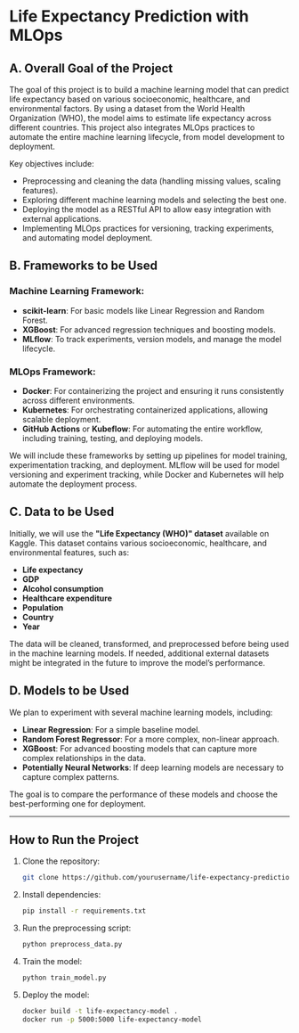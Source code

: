 # Life Expectancy Prediction with MLOps

## A. Overall Goal of the Project

The goal of this project is to build a machine learning model that can predict life expectancy based on various socioeconomic, healthcare, and environmental factors. By using a dataset from the World Health Organization (WHO), the model aims to estimate life expectancy across different countries. This project also integrates MLOps practices to automate the entire machine learning lifecycle, from model development to deployment.

Key objectives include:
- Preprocessing and cleaning the data (handling missing values, scaling features).
- Exploring different machine learning models and selecting the best one.
- Deploying the model as a RESTful API to allow easy integration with external applications.
- Implementing MLOps practices for versioning, tracking experiments, and automating model deployment.

## B. Frameworks to be Used

### Machine Learning Framework:
- **scikit-learn**: For basic models like Linear Regression and Random Forest.
- **XGBoost**: For advanced regression techniques and boosting models.
- **MLflow**: To track experiments, version models, and manage the model lifecycle.

### MLOps Framework:
- **Docker**: For containerizing the project and ensuring it runs consistently across different environments.
- **Kubernetes**: For orchestrating containerized applications, allowing scalable deployment.
- **GitHub Actions** or **Kubeflow**: For automating the entire workflow, including training, testing, and deploying models.

We will include these frameworks by setting up pipelines for model training, experimentation tracking, and deployment. MLflow will be used for model versioning and experiment tracking, while Docker and Kubernetes will help automate the deployment process.

## C. Data to be Used

Initially, we will use the **"Life Expectancy (WHO)" dataset** available on Kaggle. This dataset contains various socioeconomic, healthcare, and environmental features, such as:
- **Life expectancy**
- **GDP**
- **Alcohol consumption**
- **Healthcare expenditure**
- **Population**
- **Country**
- **Year**

The data will be cleaned, transformed, and preprocessed before being used in the machine learning models. If needed, additional external datasets might be integrated in the future to improve the model’s performance.

## D. Models to be Used

We plan to experiment with several machine learning models, including:
- **Linear Regression**: For a simple baseline model.
- **Random Forest Regressor**: For a more complex, non-linear approach.
- **XGBoost**: For advanced boosting models that can capture more complex relationships in the data.
- **Potentially Neural Networks**: If deep learning models are necessary to capture complex patterns.

The goal is to compare the performance of these models and choose the best-performing one for deployment.

---

## How to Run the Project

1. Clone the repository:
   ```bash
   git clone https://github.com/yourusername/life-expectancy-prediction.git

2. Install dependencies:
   ```bash
   pip install -r requirements.txt

3. Run the preprocessing script:
   ```bash
   python preprocess_data.py

4. Train the model:
   ```bash
   python train_model.py

5. Deploy the model:
   ```bash
   docker build -t life-expectancy-model .
   docker run -p 5000:5000 life-expectancy-model
   


